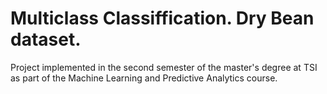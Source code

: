 # Multiclass Classiffication. Dry Bean dataset.
Project implemented in the second semester of the master's degree at TSI as part of the Machine Learning and Predictive Analytics course.
